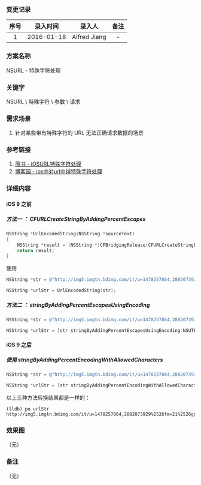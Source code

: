 ### 变更记录

| 序号 | 录入时间 | 录入人 | 备注 |
|:--------:|:--------:|:--------:|:--------:|
| 1 | 2016-01-18 | Alfred Jiang | - |

### 方案名称

NSURL - 特殊字符处理

### 关键字

NSURL \ 特殊字符 \ 参数 \ 请求

### 需求场景

1. 针对某些带有特殊字符的 URL 无法正确请求数据的场景

### 参考链接

1. [简书 - iOSURL特殊字符处理](http://www.jianshu.com/p/9038c5648e40)
2. [博客园 - ios中对url中得特殊字符处理](http://www.cnblogs.com/youngkingwang/p/3860498.html)

### 详细内容

#### iOS 9 之前

##### 方法一 ： *CFURLCreateStringByAddingPercentEscapes*
```objectivec
NSString *UrlEncodedString(NSString *sourceText)
{
    NSString *result = (NSString *)CFBridgingRelease(CFURLCreateStringByAddingPercentEscapes(kCFAllocatorDefault,(CFStringRef)sourceText ,NULL ,CFSTR("!*'();@&+$?%#[]") ,kCFStringEncodingUTF8));// ", / : ="
    return result;
}
```

使用
```objectivec
NSString *str = @"http://img5.imgtn.bdimg.com/it/u=1478257864,2882073929%26fm=21%26gp=0.jpg";

NSString *urlStr = UrlEncodedString(str);
```

##### 方法二 ： *stringByAddingPercentEscapesUsingEncoding*
```objectivec
NSString *str = @"http://img5.imgtn.bdimg.com/it/u=1478257864,2882073929%26fm=21%26gp=0.jpg";

NSString *urlStr = [str stringByAddingPercentEscapesUsingEncoding:NSUTF8StringEncoding];
```

#### iOS 9 之后

##### 使用 *stringByAddingPercentEncodingWithAllowedCharacters*
```objectivec
NSString *str = @"http://img5.imgtn.bdimg.com/it/u=1478257864,2882073929%26fm=21%26gp=0.jpg";

NSString *urlStr = [str stringByAddingPercentEncodingWithAllowedCharacters:[NSCharacterSet URLQueryAllowedCharacterSet]];
```

以上三种方法转换结果都是一样的：
```
(lldb) po urlStr
http://img5.imgtn.bdimg.com/it/u=1478257864,2882073929%2526fm=21%2526gp=0.jpg
```

### 效果图
（无）

### 备注
（无）